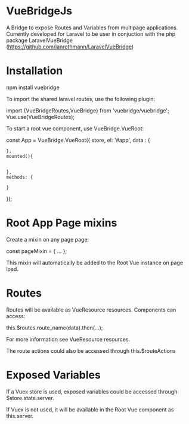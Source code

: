 # VueBridgeJs
A Bridge to expose Routes and Variables from multipage applications. Currently developed for Laravel to be user in conjuction with the php package LaravelVueBridge (https://github.com/ianrothmann/LaravelVueBridge)

# Installation
npm install vuebridge

To import the shared laravel routes, use the following plugin:

import {VueBridgeRoutes,VueBridge} from 'vuebridge/vuebridge';
Vue.use(VueBridgeRoutes);

To start a root vue component, use VueBridge.VueRoot:

const App = VueBridge.VueRoot({
    store,
    el: '#app',
    data : {

    },
    mounted(){
      

    },
    methods: {

    }
});

# Root App Page mixins

Create a mixin on any page page:

const pageMixin = {
...
};

This mixin will automatically be added to the Root Vue instance on page load.


# Routes

Routes will be available as VueResource resources. Components can access:

this.$routes.route_name(data).then(...);

For more information see VueResource resources.

The route actions could also be accessed through this.$routeActions

# Exposed Variables

If a Vuex store is used, exposed variables could be accessed through $store.state.server.

If Vuex is not used, it will be available in the Root Vue component as this.server.
